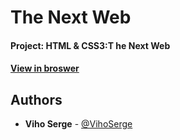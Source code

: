# The Next Web 
#### Project: HTML & CSS3:T he Next Web

#### [View in broswer](https://vihoserge.github.io/the-next-web/)

## Authors

* **Viho Serge** - [@VihoSerge](https://github.com/VihoSerge)
